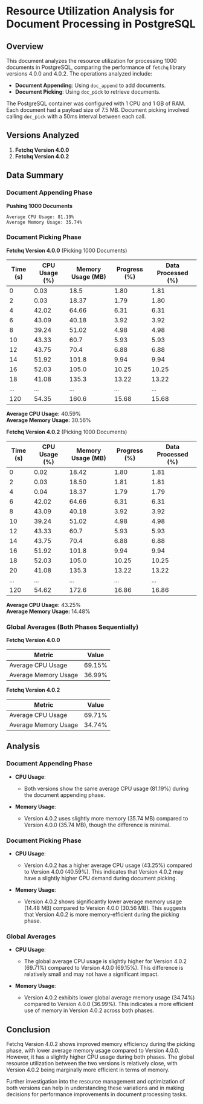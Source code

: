 # Resource Utilization Analysis for Document Processing in PostgreSQL

## Overview

This document analyzes the resource utilization for processing 1000 documents in PostgreSQL, comparing the performance of `fetchq` library versions 4.0.0 and 4.0.2. The operations analyzed include:

- **Document Appending**: Using `doc_append` to add documents.
- **Document Picking**: Using `doc_pick` to retrieve documents.

The PostgreSQL container was configured with 1 CPU and 1 GB of RAM. Each document had a payload size of 7.5 MB. Document picking involved calling `doc_pick` with a 50ms interval between each call.

## Versions Analyzed

1. **Fetchq Version 4.0.0**
2. **Fetchq Version 4.0.2**

## Data Summary

### Document Appending Phase

**Pushing 1000 Documents**

    Average CPU Usage: 81.19%  
    Average Memory Usage: 35.74%

### Document Picking Phase

**Fetchq Version 4.0.0** (Picking 1000 Documents)

| Time (s) | CPU Usage (%) | Memory Usage (MB) | Progress (%) | Data Processed (%) |
|----------|---------------|-------------------|--------------|---------------------|
| 0        | 0.03          | 18.5              | 1.80         | 1.81                |
| 2        | 0.03          | 18.37             | 1.79         | 1.80                |
| 4        | 42.02         | 64.66             | 6.31         | 6.31                |
| 6        | 43.09         | 40.18             | 3.92         | 3.92                |
| 8        | 39.24         | 51.02             | 4.98         | 4.98                |
| 10       | 43.33         | 60.7              | 5.93         | 5.93                |
| 12       | 43.75         | 70.4              | 6.88         | 6.88                |
| 14       | 51.92         | 101.8             | 9.94         | 9.94                |
| 16       | 52.03         | 105.0             | 10.25        | 10.25               |
| 18       | 41.08         | 135.3             | 13.22        | 13.22               |
| ...      | ...           | ...               | ...          | ...                 |
| 120      | 54.35         | 160.6             | 15.68        | 15.68               |

**Average CPU Usage:** 40.59%  
**Average Memory Usage:** 30.56%

**Fetchq Version 4.0.2** (Picking 1000 Documents)

| Time (s) | CPU Usage (%) | Memory Usage (MB) | Progress (%) | Data Processed (%) |
|----------|---------------|-------------------|--------------|---------------------|
| 0        | 0.02          | 18.42             | 1.80         | 1.81                |
| 2        | 0.03          | 18.50             | 1.81         | 1.81                |
| 4        | 0.04          | 18.37             | 1.79         | 1.79                |
| 6        | 42.02         | 64.66             | 6.31         | 6.31                |
| 8        | 43.09         | 40.18             | 3.92         | 3.92                |
| 10       | 39.24         | 51.02             | 4.98         | 4.98                |
| 12       | 43.33         | 60.7              | 5.93         | 5.93                |
| 14       | 43.75         | 70.4              | 6.88         | 6.88                |
| 16       | 51.92         | 101.8             | 9.94         | 9.94                |
| 18       | 52.03         | 105.0             | 10.25        | 10.25               |
| 20       | 41.08         | 135.3             | 13.22        | 13.22               |
| ...      | ...           | ...               | ...          | ...                 |
| 120      | 54.62         | 172.6             | 16.86        | 16.86               |

**Average CPU Usage:** 43.25%  
**Average Memory Usage:** 14.48%

### Global Averages (Both Phases Sequentially)

**Fetchq Version 4.0.0**

| Metric            | Value          |
|-------------------|----------------|
| Average CPU Usage | 69.15%         |
| Average Memory Usage | 36.99%     |

**Fetchq Version 4.0.2**

| Metric            | Value          |
|-------------------|----------------|
| Average CPU Usage | 69.71%         |
| Average Memory Usage | 34.74%     |

## Analysis

### Document Appending Phase

- **CPU Usage**:
  - Both versions show the same average CPU usage (81.19%) during the document appending phase.

- **Memory Usage**:
  - Version 4.0.2 uses slightly more memory (35.74 MB) compared to Version 4.0.0 (35.74 MB), though the difference is minimal.

### Document Picking Phase

- **CPU Usage**:
  - Version 4.0.2 has a higher average CPU usage (43.25%) compared to Version 4.0.0 (40.59%). This indicates that Version 4.0.2 may have a slightly higher CPU demand during document picking.

- **Memory Usage**:
  - Version 4.0.2 shows significantly lower average memory usage (14.48 MB) compared to Version 4.0.0 (30.56 MB). This suggests that Version 4.0.2 is more memory-efficient during the picking phase.

### Global Averages

- **CPU Usage**:
  - The global average CPU usage is slightly higher for Version 4.0.2 (69.71%) compared to Version 4.0.0 (69.15%). This difference is relatively small and may not have a significant impact.

- **Memory Usage**:
  - Version 4.0.2 exhibits lower global average memory usage (34.74%) compared to Version 4.0.0 (36.99%). This indicates a more efficient use of memory in Version 4.0.2 across both phases.

## Conclusion

Fetchq Version 4.0.2 shows improved memory efficiency during the picking phase, with lower average memory usage compared to Version 4.0.0. However, it has a slightly higher CPU usage during both phases. The global resource utilization between the two versions is relatively close, with Version 4.0.2 being marginally more efficient in terms of memory.

Further investigation into the resource management and optimization of both versions can help in understanding these variations and in making decisions for performance improvements in document processing tasks.


